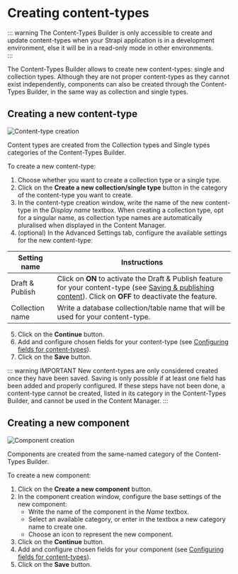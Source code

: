 # Creating content-types

::: warning The Content-Types Builder is only accessible to create and update content-types when your Strapi application is in a development environment, else it will be in a read-only mode in other environments.
<br>
:::

The Content-Types Builder allows to create new content-types: single and collection types. Although they are not proper content-types as they cannot exist independently, components can also be created through the Content-Types Builder, in the same way as collection and single types.

## Creating a new content-type

![Content-type creation](../assets/content-types-builder/content-type-creation.png)

Content types are created from the Collection types and Single types categories of the Content-Types Builder.

To create a new content-type:

1. Choose whether you want to create a collection type or a single type.
2. Click on the **Create a new collection/single type** button in the category of the content-type you want to create.
3. In the content-type creation window, write the name of the new content-type in the *Display name* textbox. When creating a collection type, opt for a singular name, as collection type names are automatically pluralised when displayed in the Content Manager.
4. (optional) In the Advanced Settings tab, configure the available settings for the new content-type:

| Setting name    | Instructions                                                                                                                                     |
|-----------------|--------------------------------------------------------------------------------------------------------------------------------------------------|
| Draft & Publish | Click on **ON** to activate the Draft & Publish feature for your content-type (see [Saving & publishing content](/user-docs/latest/content-manager/saving-and-publishing-content#saving-publishing-content)). Click on **OFF** to deactivate the feature. |
| Collection name | Write a database collection/table name that will be used for your content-type.                                                                  |

5. Click on the **Continue** button.
6. Add and configure chosen fields for your content-type (see [Configuring fields for content-types](/user-docs/latest/content-manager/configuring-fields-content-type)).
7. Click on the **Save** button.

::: warning IMPORTANT
New content-types are only considered created once they have been saved. Saving is only possible if at least one field has been added and properly configured. If these steps have not been done, a content-type cannot be created, listed in its category in the Content-Types Builder, and cannot be used in the Content Manager.
:::

## Creating a new component

![Component creation](../assets/content-types-builder/component-creation.png)

Components are created from the same-named category of the Content-Types Builder.

To create a new component:

1. Click on the **Create a new component** button.
2. In the component creation window, configure the base settings of the new component:
   - Write the name of the component in the *Name* textbox.
   - Select an available category, or enter in the textbox a new category name to create one.
   - Choose an icon to represent the new component.
3. Click on the **Continue** button.
4. Add and configure chosen fields for your component (see [Configuring fields for content-types](/user-docs/latest/content-types-builder/configuring-fields-content-type)).
5. Click on the **Save** button.